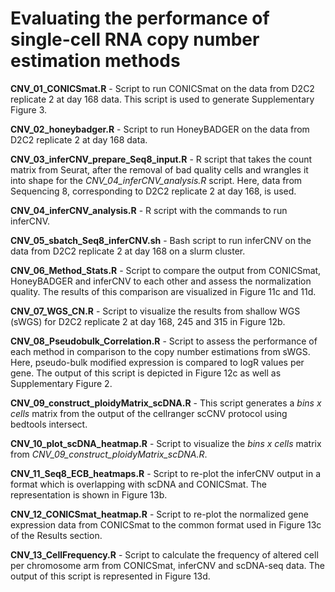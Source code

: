 # Evaluating the performance of single-cell RNA copy number estimation methods

**CNV_01_CONICSmat.R** - Script to run CONICSmat on the data from D2C2 replicate 2 at day 168 data. This script is used to generate Supplementary Figure 3.

**CNV_02_honeybadger.R** - Script to run HoneyBADGER on the data from D2C2 replicate 2 at day 168 data.

**CNV_03_inferCNV_prepare_Seq8_input.R** - R script that takes the count matrix from Seurat, after the removal of bad quality cells and wrangles it into shape for the *CNV_04_inferCNV_analysis.R* script. Here, data from Sequencing 8, corresponding to D2C2 replicate 2 at day 168, is used.

**CNV_04_inferCNV_analysis.R** - R script with the commands to run inferCNV.

**CNV_05_sbatch_Seq8_inferCNV.sh** - Bash script to run inferCNV on the data from D2C2 replicate 2 at day 168 on a slurm cluster.

**CNV_06_Method_Stats.R** - Script to compare the output from CONICSmat, HoneyBADGER and inferCNV to each other and assess the normalization quality. The results of this comparison are visualized in Figure 11c and 11d.

**CNV_07_WGS_CN.R** - Script to visualize the results from shallow WGS (sWGS) for D2C2 replicate 2 at day 168, 245 and 315 in Figure 12b.

**CNV_08_Pseudobulk_Correlation.R** - Script to assess the performance of each method in comparison to the copy number estimations from sWGS. Here, pseudo-bulk modified expression is compared to logR values per gene. The output of this script is depicted in Figure 12c as well as Supplementary Figure 2.

**CNV_09_construct_ploidyMatrix_scDNA.R** - This script generates a *bins x cells* matrix from the output of the cellranger scCNV protocol using bedtools intersect.

**CNV_10_plot_scDNA_heatmap.R** - Script to visualize the *bins x cells* matrix from *CNV_09_construct_ploidyMatrix_scDNA.R*.

**CNV_11_Seq8_ECB_heatmaps.R** - Script to re-plot the inferCNV output in a format which is overlapping with scDNA and CONICSmat. The representation is shown in Figure 13b.

**CNV_12_CONICSmat_heatmap.R** - Script to re-plot the normalized gene expression data from CONICSmat to the common format used in Figure 13c of the Results section.

**CNV_13_CellFrequency.R** - Script to calculate the frequency of altered cell per chromosome arm from CONICSmat, inferCNV and scDNA-seq data. The output of this script is represented in Figure 13d.
